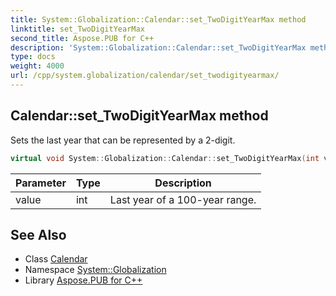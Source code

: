 ```yaml
---
title: System::Globalization::Calendar::set_TwoDigitYearMax method
linktitle: set_TwoDigitYearMax
second_title: Aspose.PUB for C++
description: 'System::Globalization::Calendar::set_TwoDigitYearMax method. Sets the last year that can be represented by a 2-digit in C++.'
type: docs
weight: 4000
url: /cpp/system.globalization/calendar/set_twodigityearmax/
---
```

## Calendar::set_TwoDigitYearMax method


Sets the last year that can be represented by a 2-digit.

```cpp
virtual void System::Globalization::Calendar::set_TwoDigitYearMax(int value)
```


| Parameter | Type | Description |
| --- | --- | --- |
| value | int | Last year of a 100-year range. |

## See Also

* Class [Calendar](../)
* Namespace [System::Globalization](../../)
* Library [Aspose.PUB for C++](../../../)
